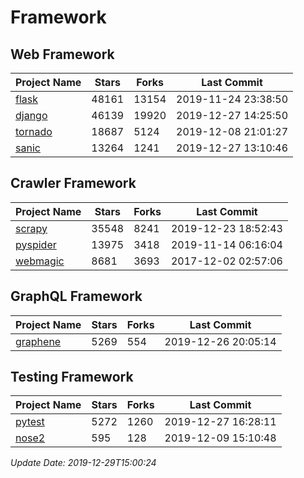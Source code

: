 # Framework

## Web Framework

| Project Name | Stars | Forks | Last Commit |
| ------------ | ----- | ----- | ----------- |
| [flask](https://github.com/pallets/flask) | 48161 | 13154 | 2019-11-24 23:38:50 |
| [django](https://github.com/django/django) | 46139 | 19920 | 2019-12-27 14:25:50 |
| [tornado](https://github.com/tornadoweb/tornado) | 18687 | 5124 | 2019-12-08 21:01:27 |
| [sanic](https://github.com/huge-success/sanic) | 13264 | 1241 | 2019-12-27 13:10:46 |

## Crawler Framework

| Project Name | Stars | Forks | Last Commit |
| ------------ | ----- | ----- | ----------- |
| [scrapy](https://github.com/scrapy/scrapy) | 35548 | 8241 | 2019-12-23 18:52:43 |
| [pyspider](https://github.com/binux/pyspider) | 13975 | 3418 | 2019-11-14 06:16:04 |
| [webmagic](https://github.com/code4craft/webmagic) | 8681 | 3693 | 2017-12-02 02:57:06 |

## GraphQL Framework

| Project Name | Stars | Forks | Last Commit |
| ------------ | ----- | ----- | ----------- |
| [graphene](https://github.com/graphql-python/graphene) | 5269 | 554 | 2019-12-26 20:05:14 |

## Testing Framework

| Project Name | Stars | Forks | Last Commit |
| ------------ | ----- | ----- | ----------- |
| [pytest](https://github.com/pytest-dev/pytest) | 5272 | 1260 | 2019-12-27 16:28:11 |
| [nose2](https://github.com/nose-devs/nose2) | 595 | 128 | 2019-12-09 15:10:48 |

*Update Date: 2019-12-29T15:00:24*